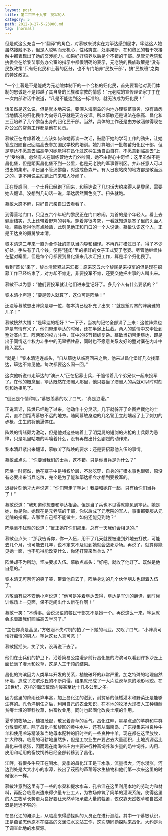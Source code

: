 ```yaml
---
layout: post
title: 第二百三十九节　投军的人
category: 5
path: 2012-8-27-5-23900.md
tag: [normal]
---
```


但是就这么充当一个“翻译”的角色，对慕敏来说实在为筚达感到屈才。筚达这人她虽然接触不多，但是人聪明而无机心，性格爽直，处事果断，在和黎民的若干次接触中都表现出了她的交涉能力。如果好好培养以后是个不错的干部。尽管元老院和执委会在给黎苗事务办公室的指示中都很明确的表示，元老院的民族政策是“没有民族政策”只有归化民和土著的区分，也不专门培养“民族干部”，搞“民族班”之类的特殊政策。

“一个土著是不是能成为元老院体制下的一个合格的归化民，首先要看他对我们体制的忠诚是不是超越了其自身的民族和宗教的情感！”元老院的宣传理论家丁丁在一次内部讲话中说道，“凡是不能达到这一标准的，就无法成为归化民！”

话虽然是这么说，但是就本地来说，要深入海南岛的内地办理黎苗事务，没有熟悉当地情况的归化民作为向导几乎就是天方夜谭。所以慕敏还是设法在临高、昌化和三亚培养了几个黎苗出身的归化民干部。当然，具体的工作还是由方敬涵做得现在办公室的常务工作都是他在负责。

慕敏正在考虑着晚上应该如何和她再谈一次话，鼓励下她的学习工作的劲头，让她答应跟随自己回临高去参加国民学校的培训。她打算培训一批黎苗归化民干部，但是筚达不愿意去临高学习她觉得在昌化过这种生活自由自在，不愿意到临高去“上学”受约束。忽然有人在训练营地大门外吵闹，她不由得心中奇怪：这里虽然不是昌化堡，但是距离昌化堡不到一公里，也是元老院的军事管制区。并非任意人可以进出的集市。平日里不管汉黎苗，对这戒备森严。有人日夜站岗的地方都是敬而远之的。更不用说主动跑上门来和人吵闹了。

正在疑惑间，一个士兵已经跑了回来，和筚达说了几句话大约来得人是黎民，需要她去翻译。没想到几句话一说，筚达居然面色变了。扭头就跑。

慕敏大惑不解，只好自己亲自过去看看了。

到得营地门口，只见五六个年轻的黎民正在门口吵闹。为首的是个年轻人。看上去健康结实，头上还带着野鸡的羽毛，穿着亦很考究，一看就知道是寨子里的头面人物。慕敏觉得他有点脸熟，此刻见他正和门口的一个人说话。慕敏认识这个人，正是王达良的舅舅黎本清。

黎本清这二年来一直为合作社的商队当向导和翻译。不再靠打猎过日子，得了不少好处。手头有了几个钱。便将“隆闺”里的相好的女子正式娶了老婆。尽管他继续住在堑对寨里，但是每个月都要到昌化堡来几次汇报工作，算是半个归化民了。

看到“首长”来了，黎本清赶紧过来汇报：原来这五六个黎民是来投军的但是现在招募工作已经结束了，对方却不肯走，非要投军不肯，还要交他把主事的人叫出来。

慕敏不以为意：“他们要投军就让他们进来登记好了。多几个人有什么要紧的？”

黎本清小声道：“要是旁人就算了，这位可是阵焕！”

还没等慕敏想出阵焕是哪一位，黎本清已经补充了出来：“就是堑对寨的阵奥雅的儿子！”

慕敏恍然大悟：“是筚达的相好？”一下子，当初的记忆全部涌了上来：这位阵焕也算是有情有义了，他们带走筚达的时候，还在半途上拦截。两人的感情中又牵扯到堑对寨内王、阵两家的权力斗争，其中的枝节错综复杂。慕敏当初带走筚达，即是出于同情这个权力斗争中的无辜牺牲品，同时也不愿意关系友好的堑对寨在内斗中陷入混乱。

“就是！”黎本清连连点头，“自从筚达从临高回来之后，他来过昌化堡好几次找筚达，筚达不肯见他。每次都要这么闹一回。”

这次他听说带走筚达的“澳洲人”正在招募士兵，干脆带着几个弟兄伙一起来投军了。在他的概念里，筚达既然在澳洲人那里，他只要当了澳洲人的兵就可以时时刻刻和她相见了。

“倒还是个情种呢。”慕敏羡慕的叹了口气，“真是浪漫。”

正说着话，阵焕已经跑了过来，他动作十分灵活，几下就躲开了企图拦截他的士兵，直冲到距离慕敏不远的地方。随同慕敏身边的几名警卫立刻端起了上了刺刀的步枪，生生的将他逼停住。

阵焕的情绪颇为激动，但是他对这些端着上了明晃晃的短剑的火枪的士兵颇为忌惮，只是叽里咕噜的叫嚷着什么，没有再做出什么剧烈的动作来。

黎本清赶紧出来翻译，慕敏听了阵焕的要求：还是要招募他入伍的事情。

慕敏点点头：“你要当我们的士兵，这不错。只是你当兵是为什么？”

阵焕一时愕然，他在寨子中是特权阶层，不愁吃穿，自身的打猎本事也很强，原没有必要出来当兵吃粮，完全是为了能和筚达相会才想到要投军的。

迟疑片刻他才大声说道：“你们带走了筚达！我要和她在一起，只有给你们当兵了！”

慕敏说道：“我知道你想要和筚达相会。但是当了兵也不见得就能见到筚达。她是她，你是你。她现在是元老院的干部，你以后成了元老院的军人，事事都要服从元老院的指挥。去哪里自己都不能做主，如何还能见到她？”

阵焕毫不犹豫的说道：“反正她在你们那里，总有一天我们会相见的。”

慕敏点点头：“那我告诉你，你一入伍，用不了几天就要被送到外地去打仗，可能去几个月，也可能去几年，说不定来不及见到她就会战死沙场。再说了，就算你能见她一面，也不见得能改变什么，你还打算来当兵么？”

阵焕却不为所动，坚决要求入伍。慕敏点点头：“好吧，就收了他好了。既然是他自愿的。”

黎本清无可奈何的笑了笑，带着他自去了，阵焕身边的几个伙伴朋友也跟着入伍了。

方敬涵有些不安他小声说道：“他可是冲着筚达去得，筚达是军训的翻译，到时候训练场上一见面，保不定闹出什么新花样啊！”

慕敏一笑：“不碍事。会说汉语的黎民干部又不是她一个。再说这么一来，筚达就会求着跟我们回临高去学习了。”

“主任你真是高见。”方敬涵不失时机的拍了一下她的马屁，又叹了口气，“小阵真可怜好痴情的男人。筚达这女人真可恶！”

慕敏摇摇头，笑了笑，没再说下去了。

他们在士兵们的护卫下，沿着简易公路漫步前行昌化堡的海滨可以看到许多沙丘上面长满了灌木和牧草，这是人工干预的结果。

昌化的海滨因为人类早年开发的关系，植被破坏的非常严重，加之特殊的地理自然环境，造成了海滨沙丘的不断内侵，结果就形成了一大片荒漠草原的地形地貌。在20世纪，这样的海滨荒漠内侵甚至达十几多公里之多。

因为这里的降雨还算丰富，加上昌化江的滋润，耐贫瘠的低矮灌木和野菜还是能够生存的。孔令洋到任之后，利用自己的农业知识，在本地的牧场大规模人工种植耐贫瘠土壤的豆科牧草，供畜牧业用。同时也起固化改良土壤的作用。

夏季的牧场上，植被茂密，散发着青草的香气。昌化江畔，星星点点的羊群和牛群分散着吃草。除了昌化羊和黎区的黄牛水牛，还有从海南岛、广东搜集来得良种牛羊和使用冷冻精液和当地母本配种的旧时空的一些良种牛羊，现在都在这里放牧，扩大种群。临高的可耕地虽然多，但是工农业生产要占去大量面积，土地资源远比昌化来得紧张，因而现在南海农庄内主要进行种畜饲养和少量的奶牛饲养。肉用、皮用和毛用的畜牧饲养已经全部转移到了昌化。

江畔，有很多牛只正在喝水。夏季的昌化江正是丰水季，流量很大，河水漫涨，河边到处是大大小小的水潭，长出了茂密的芦苇等水生植物和他们第一次来这里的时候很不一样。

慕敏注意到这里有了一些的水渠和提水水车，孔令洋在这里利用本地的劳动力和材料，再配合临高派遣来得少量专业工人，为牧场修筑了简单的灌溉系统，使得这里的人工牧草长势更为良好要让天然草场承载大量的牲畜，仅仅靠天然牧草和自然灌溉是远远不够的。

在昌化江的滩涂上，从临高来得勘探队的人员正在进行测绘。其中一个慕敏认识，正是燕雀志他原本在临高的文澜江水文站工作，这次随同勘探队来昌化，大约是为了调查此地的水资源。